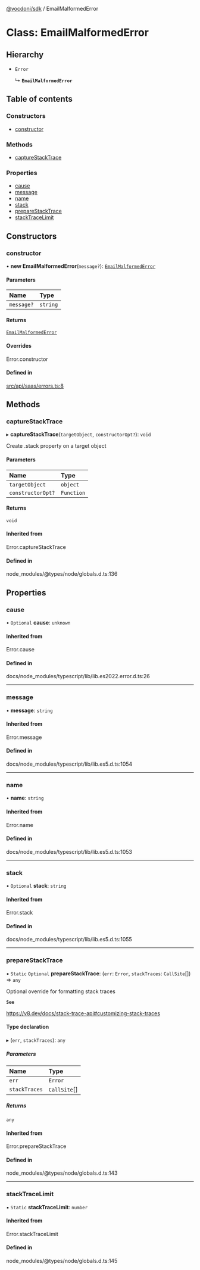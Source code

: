 [@vocdoni/sdk](/sdk) / EmailMalformedError

# Class: EmailMalformedError

## Hierarchy

- `Error`

  ↳ **`EmailMalformedError`**

## Table of contents

### Constructors

- [constructor](EmailMalformedError#constructor)

### Methods

- [captureStackTrace](EmailMalformedError#capturestacktrace)

### Properties

- [cause](EmailMalformedError#cause)
- [message](EmailMalformedError#message)
- [name](EmailMalformedError#name)
- [stack](EmailMalformedError#stack)
- [prepareStackTrace](EmailMalformedError#preparestacktrace)
- [stackTraceLimit](EmailMalformedError#stacktracelimit)

## Constructors

### constructor

• **new EmailMalformedError**(`message?`): [`EmailMalformedError`](EmailMalformedError)

#### Parameters

| Name | Type |
| :------ | :------ |
| `message?` | `string` |

#### Returns

[`EmailMalformedError`](EmailMalformedError)

#### Overrides

Error.constructor

#### Defined in

[src/api/saas/errors.ts:8](https://github.com/vocdoni/vocdoni-sdk/blob/179c92b4cecfec787d968dc02b519f64ee15c5d3/src/api/saas/errors.ts#L8)

## Methods

### captureStackTrace

▸ **captureStackTrace**(`targetObject`, `constructorOpt?`): `void`

Create .stack property on a target object

#### Parameters

| Name | Type |
| :------ | :------ |
| `targetObject` | `object` |
| `constructorOpt?` | `Function` |

#### Returns

`void`

#### Inherited from

Error.captureStackTrace

#### Defined in

node_modules/@types/node/globals.d.ts:136

## Properties

### cause

• `Optional` **cause**: `unknown`

#### Inherited from

Error.cause

#### Defined in

docs/node_modules/typescript/lib/lib.es2022.error.d.ts:26

___

### message

• **message**: `string`

#### Inherited from

Error.message

#### Defined in

docs/node_modules/typescript/lib/lib.es5.d.ts:1054

___

### name

• **name**: `string`

#### Inherited from

Error.name

#### Defined in

docs/node_modules/typescript/lib/lib.es5.d.ts:1053

___

### stack

• `Optional` **stack**: `string`

#### Inherited from

Error.stack

#### Defined in

docs/node_modules/typescript/lib/lib.es5.d.ts:1055

___

### prepareStackTrace

▪ `Static` `Optional` **prepareStackTrace**: (`err`: `Error`, `stackTraces`: `CallSite`[]) => `any`

Optional override for formatting stack traces

**`See`**

https://v8.dev/docs/stack-trace-api#customizing-stack-traces

#### Type declaration

▸ (`err`, `stackTraces`): `any`

##### Parameters

| Name | Type |
| :------ | :------ |
| `err` | `Error` |
| `stackTraces` | `CallSite`[] |

##### Returns

`any`

#### Inherited from

Error.prepareStackTrace

#### Defined in

node_modules/@types/node/globals.d.ts:143

___

### stackTraceLimit

▪ `Static` **stackTraceLimit**: `number`

#### Inherited from

Error.stackTraceLimit

#### Defined in

node_modules/@types/node/globals.d.ts:145
